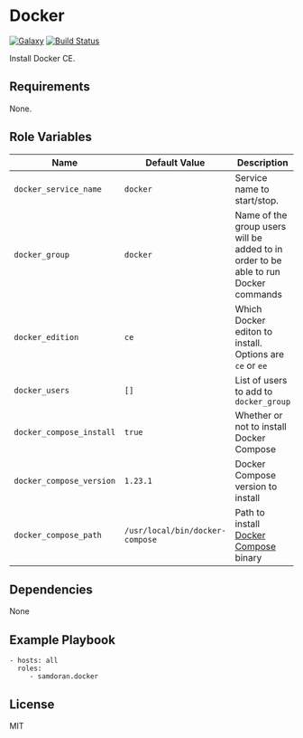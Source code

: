 Docker
=========
[![Galaxy](https://img.shields.io/badge/galaxy-samdoran.docker-blue.svg?style=flat)](https://galaxy.ansible.com/samdoran/docker)
[![Build Status](https://travis-ci.org/samdoran/ansible-role-docker.svg?branch=master)](https://travis-ci.org/samdoran/ansible-role-docker)

Install Docker CE.

Requirements
------------

None.

Role Variables
--------------

| Name              | Default Value       | Description          |
|-------------------|---------------------|----------------------|
| `docker_service_name` | `docker` | Service name to start/stop. |
| `docker_group` | `docker` | Name of the group users will be added to in order to be able to run Docker commands |
| `docker_edition` | `ce` | Which Docker editon to install. Options are `ce` or `ee` |
| `docker_users` | `[]` | List of users to add to `docker_group` |
| `docker_compose_install` | `true` | Whether or not to install Docker Compose |
| `docker_compose_version` | `1.23.1` | Docker Compose version to install |
| `docker_compose_path` | `/usr/local/bin/docker-compose` | Path to install [Docker Compose](https://docs.docker.com/compose/overview/) binary |


Dependencies
------------

None

Example Playbook
----------------

    - hosts: all
      roles:
         - samdoran.docker

License
-------

MIT
